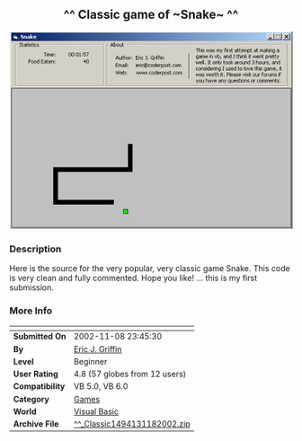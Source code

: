 ﻿<div align="center">

## ^^ Classic game of \~Snake\~ ^^

<img src="PIC20021181934193136.jpg">
</div>

### Description

Here is the source for the very popular, very classic game Snake. This code is very clean and fully commented. Hope you like! ... this is my first submission.
 
### More Info
 


<span>             |<span>
---                |---
**Submitted On**   |2002-11-08 23:45:30
**By**             |[Eric J\. Griffin](https://github.com/Planet-Source-Code/PSCIndex/blob/master/ByAuthor/eric-j-griffin.md)
**Level**          |Beginner
**User Rating**    |4.8 (57 globes from 12 users)
**Compatibility**  |VB 5\.0, VB 6\.0
**Category**       |[Games](https://github.com/Planet-Source-Code/PSCIndex/blob/master/ByCategory/games__1-38.md)
**World**          |[Visual Basic](https://github.com/Planet-Source-Code/PSCIndex/blob/master/ByWorld/visual-basic.md)
**Archive File**   |[^^\_Classic1494131182002\.zip](https://github.com/Planet-Source-Code/eric-j-griffin-classic-game-of-snake__1-40534/archive/master.zip)









